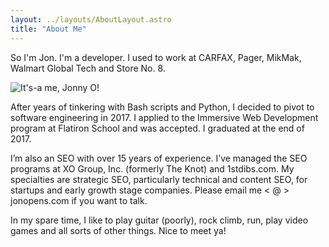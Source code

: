 ```yaml
---
layout: ../layouts/AboutLayout.astro
title: "About Me"
---
```


So I'm Jon. I'm a developer. I used to work at CARFAX, Pager, MikMak, Walmart Global Tech and Store No. 8.

  <img src="/not-a-bad-lookin-fella.jpg" alt="It's-a me, Jonny O!">

After years of tinkering with Bash scripts and Python, I decided to pivot to software engineering in 2017. I applied to the Immersive Web Development program at Flatiron School and was accepted. I graduated at the end of 2017.

I’m also an SEO with over 15 years of experience. I’ve managed the SEO programs at XO Group, Inc. (formerly The Knot) and 1stdibs.com. My specialties are strategic SEO, particularly technical and content SEO, for startups and early growth stage companies. Please email me < @ > jonopens.com if you want to talk.

In my spare time, I like to play guitar (poorly), rock climb, run, play video games and all sorts of other things. Nice to meet ya!
